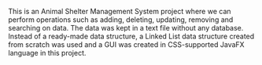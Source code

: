 This is an Animal Shelter Management System project where we can perform operations such as adding, deleting, updating, removing and searching on data. The data was kept in a text file without any database. Instead of a ready-made data structure, a Linked List data structure created from scratch was used and a GUI was created in CSS-supported JavaFX language in this project.
